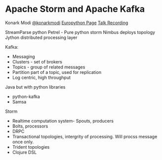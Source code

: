 Apache Storm and Apache Kafka
=============================
Konark Modi
[@konarkmodi](https://twitter.com/konarkmodi)
[Europython Page](https://ep2014.europython.eu/en/schedule/sessions/111/)
[Talk Recording](https://www.youtube.com/watch?v=uwiHZru2Wjc)

StreamParse python
Petrel - Pure python storm
Nimbus deploys topology
Jython
distributed processing layer

Kafka:
- Messaging
- Clusters - set of brokers
- Topics - group of related messages
- Partition part of a topic, used for replication
- Log centric, high throughput

Java but with python libraries
- python-kafka
- Samsa

Storm
- Realtime computation system- Spouts, producers
- Bolts, processors
- DRPC
- Transactional topologies, intergrity of processing. Will procss message once only.
- Trident topologies
- Clojure DSL
